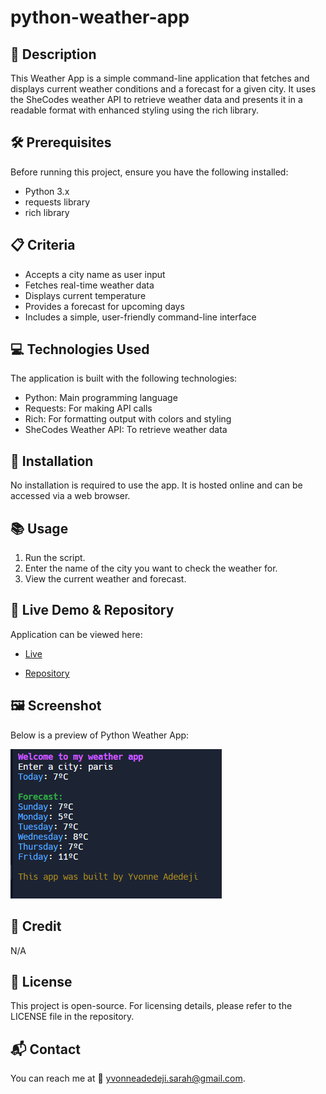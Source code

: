 # python-weather-app

## 📌 Description
This Weather App is a simple command-line application that fetches and displays current weather conditions and a forecast for a given city. It uses the SheCodes weather API to retrieve weather data and presents it in a readable format with enhanced styling using the rich library.

## 🛠 Prerequisites
Before running this project, ensure you have the following installed:
* Python 3.x
* requests library
* rich library

## 📋 Criteria
* Accepts a city name as user input
* Fetches real-time weather data
* Displays current temperature
* Provides a forecast for upcoming days
* Includes a simple, user-friendly command-line interface

## 💻 Technologies Used
The application is built with the following technologies:
* Python: Main programming language
* Requests: For making API calls
* Rich: For formatting output with colors and styling
* SheCodes Weather API: To retrieve weather data

## 🚀 Installation
No installation is required to use the app. It is hosted online and can be accessed via a web browser.

## 📚 Usage
1. Run the script.
2. Enter the name of the city you want to check the weather for.
3. View the current weather and forecast.

## 🔗 Live Demo & Repository
Application can be viewed here: 
* [Live](https://replit.com/@yvonnesarah/Python-Weather-App#main.py)

* [Repository](https://github.com/yvonnesarah/python-weather-app)

## 🖼 Screenshot
Below is a preview of Python Weather App:

![Screenshot](python-weather-app.png "Python Weather App")


## 👥 Credit
N/A

## 📜 License
This project is open-source. For licensing details, please refer to the LICENSE file in the repository.

## 📬 Contact
You can reach me at 📧 yvonneadedeji.sarah@gmail.com.
